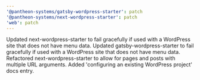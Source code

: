 ```yaml
---
'@pantheon-systems/gatsby-wordpress-starter': patch
'@pantheon-systems/next-wordpress-starter': patch
'web': patch
---
```


Updated next-wordpress-starter to fail gracefully if used with a WordPress site
that does not have menu data. Updated gatsby-wordpress-starter to fail
gracefully if used with a WordPress site that does not have menu data.
Refactored next-wordpress-starter to allow for pages and posts with multiple URL
arguments. Added 'configuring an existing WordPress project' docs entry.

